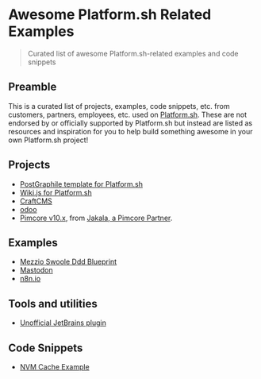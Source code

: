 # Awesome Platform.sh Related Examples
> Curated list of awesome Platform.sh-related examples and code snippets

## Preamble
This is a curated list of projects, examples, code snippets, etc. from customers, partners, employees, etc. used on [Platform.sh](https://platform.sh/). These are not endorsed by or officially supported by Platform.sh but instead are listed as resources and inspiration for you to help build something awesome in your own Platform.sh project! 

## Projects
* [PostGraphile template for Platform.sh](https://github.com/platformista/postgraphile)
* [Wiki.js for Platform.sh](https://github.com/platformista/wikijs-platformsh)
* [CraftCMS](https://github.com/platformista/craftcms)
* [odoo](https://github.com/bendll/odoo-template)
* [Pimcore v10.x](https://github.com/enabling-solutions/platformsh-pimcore-template), from [Jakala, a Pimcore Partner](https://pimcore.com/nl/partners/vind-een-solution-partner/jakala-f.k.a.h-farm-enabling-solutions_p222384).

## Examples
* [Mezzio Swoole Ddd Blueprint](https://github.com/benjaminhirsch/mezzio-swoole-ddd-blueprint)
* [Mastodon](https://github.com/OriPekelman/mastodon/tree/platformify)
* [n8n.io](https://github.com/GuGuss/n8n-platform-sh)

## Tools and utilities
* [Unofficial JetBrains plugin](https://plugins.jetbrains.com/plugin/18729-platform-sh)

## Code Snippets
* [NVM Cache Example](https://gist.github.com/devicezero/b38ed48bccaef72a0ab24293552992d8)
